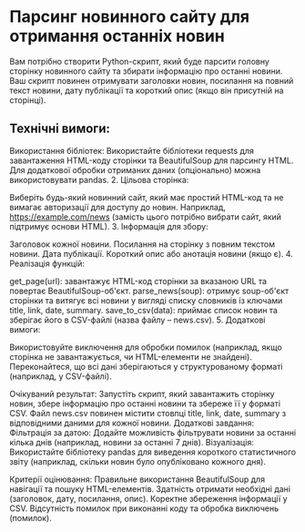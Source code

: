 # Парсинг новинного сайту для отримання останніх новин
Вам потрібно створити Python-скрипт, який буде парсити головну сторінку новинного сайту та збирати інформацію про останні новини. 
Ваш скрипт повинен отримувати заголовки новин, посилання на повний текст новини, дату публікації та короткий опис (якщо він присутній на сторінці).

## Технічні вимоги:
Використання бібліотек:
Використайте бібліотеки requests для завантаження HTML-коду сторінки та BeautifulSoup для парсингу HTML.
Для додаткової обробки отриманих даних (опціонально) можна використовувати pandas.
2. Цільова сторінка:

Виберіть будь-який новинний сайт, який має простий HTML-код та не вимагає авторизації для доступу до новин.
Наприклад, https://example.com/news (замість цього потрібно вибрати сайт, який підтримує основи HTML).
3. Інформація для збору:

Заголовок кожної новини.
Посилання на сторінку з повним текстом новини.
Дата публікації.
Короткий опис або анотація новини (якщо є).
4. Реалізація функцій:

get_page(url): завантажує HTML-код сторінки за вказаною URL та повертає BeautifulSoup-об'єкт.
parse_news(soup): отримує soup-об'єкт сторінки та витягує всі новини у вигляді списку словників із ключами title, link, date, summary.
save_to_csv(data): приймає список новин та зберігає його в CSV-файлі (назва файлу – news.csv).
5. Додаткові вимоги:

Використовуйте виключення для обробки помилок (наприклад, якщо сторінка не завантажується, чи HTML-елементи не знайдені).
Переконайтеся, що всі дані зберігаються у структурованому форматі (наприклад, у CSV-файлі).

Очікуваний результат:
Запустіть скрипт, який завантажить сторінку новин, збере інформацію про останні новини та збереже її у форматі CSV.
Файл news.csv повинен містити стовпці title, link, date, summary з відповідними даними для кожної новини.
Додаткові завдання:
Фільтрація за датою: Додайте можливість фільтрувати новини за останні кілька днів (наприклад, новини за останні 7 днів).
Візуалізація: Використайте бібліотеку pandas для виведення короткого статистичного звіту (наприклад, скільки новин було опубліковано кожного дня).

Критерії оцінювання:
Правильне використання BeautifulSoup для навігації та пошуку HTML-елементів.
Здатність отримати необхідні дані (заголовок, дату, посилання, опис).
Коректне збереження інформації у CSV.
Відсутність помилок при виконанні коду та обробка виключень (помилок).
